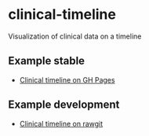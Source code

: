 # clinical-timeline
Visualization of clinical data on a timeline

## Example stable
- [Clinical timeline on GH Pages](http://cbioportal.github.io/clinical-timeline/)

## Example development
- [Clinical timeline on rawgit](http://rawgit.com/cBioPortal/clinical-timeline/master/index.html)
